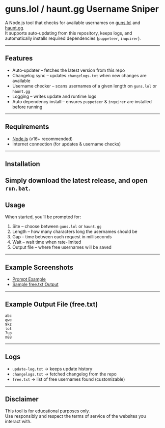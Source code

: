 # guns.lol / haunt.gg Username Sniper

A Node.js tool that checks for available usernames on [guns.lol](https://guns.lol) and [haunt.gg](https://haunt.gg).  
It supports auto-updating from this repository, keeps logs, and automatically installs required dependencies (`puppeteer`, `inquirer`).

---

## Features
- Auto-updater – fetches the latest version from this repo  
- Changelog sync – updates `changelogs.txt` when new changes are available  
- Username checker – scans usernames of a given length on `guns.lol` or `haunt.gg`  
- Logging – writes update and runtime logs  
- Auto dependency install – ensures `puppeteer` & `inquirer` are installed before running  

---

## Requirements
- [Node.js](https://nodejs.org/) (v16+ recommended)  
- Internet connection (for updates & username checks)

---

## Installation
Simply download the latest release, and open `run.bat`.
---

## Usage
When started, you’ll be prompted for:
1. Site – choose between `guns.lol` or `haunt.gg`  
2. Length – how many characters long the usernames should be  
3. Gap – time between each request in milliseconds  
4. Wait – wait time when rate-limited  
5. Output file – where free usernames will be saved  

---

## Example Screenshots

- [Prompt Example](https://github.com/odinong/guns.lol-clone-sniper/blob/main/examples/prompt.png?raw=true)  
- [Sample free.txt Output](https://github.com/odinong/guns.lol-clone-sniper/blob/main/examples/notepad.png?raw=true)  

---

## Example Output File (free.txt)

```
abc
qwe
9kz
lol
7up
m88
```

---

## Logs
- `update-log.txt` → keeps update history  
- `changelogs.txt` → fetched changelog from the repo  
- `free.txt` → list of free usernames found (customizable)  

---

## Disclaimer
This tool is for educational purposes only.  
Use responsibly and respect the terms of service of the websites you interact with.
